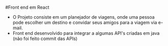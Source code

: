 #Front end em React


- O Projeto consiste em um planejador de viagens, onde uma pessoa pode escolher um destino e convidar seus amigos para a viagem via e-mail.
- Front end desenvolvido para integrar a algumas API's criadas em java (não foi feito commit das APIs)

  
